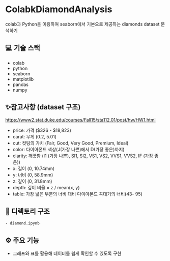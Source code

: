 # ColabkDiamondAnalysis
colab과 Python을 이용하여 seaborn에서 기본으로 제공하는 diamonds dataset 분석하기

## 💻 기술 스택

- colab
- python
- seaborn
- matplotlib
- pandas
- numpy

## ✨참고사항 (dataset 구조)

https://www2.stat.duke.edu/courses/Fall15/sta112.01/post/hw/HW1.html

- price: 가격 (\$326 - \$18,823)
- carat: 무게 (0.2, 5.01)
- cut: 컷팅의 가치 (Fair, Good, Very Good, Premium, Ideal)
- color: 다이아몬드 색상(J(가장 나쁜)에서 D(가장 좋은)까지)
- clarity: 깨끗함 (I1 (가장 나쁜), SI1, SI2, VS1, VS2, VVS1, VVS2, IF (가장 좋은))
- x: 길이 (0, 10.74mm)
- y: 너비 (0, 58.9mm)
- z: 깊이 (0, 31.8mm)
- depth: 깊이 비율 = z / mean(x, y)
- table: 가장 넓은 부분의 너비 대비 다이아몬드 꼭대기의 너비(43- 95)<br>


## 🌲 디렉토리 구조

```
- diamond.ipynb

``` 

## ⚙️ 주요 기능

- 그래프와 표를 활용해 데이터를 쉽게 확인할 수 있도록 구현
